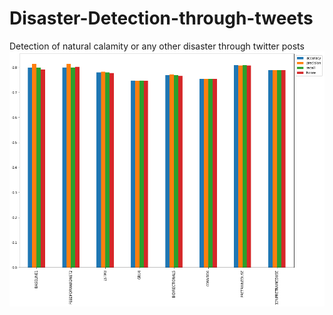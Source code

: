 # Disaster-Detection-through-tweets
Detection of natural calamity or any other disaster through twitter posts
![alt text](https://github.com/HVBLEGENDZZ9/Disaster-Detection-through-tweets/blob/main/download.png)
